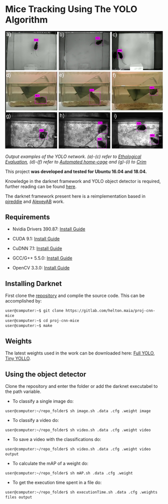 # Mice Tracking Using The YOLO Algorithm

![Results Image](results/results_grid.png)

*Output examples of the YOLO network. (a)-(c) refer to [Ethological Evaluation](https://www.frontiersin.org/articles/10.3389/fnbeh.2015.00364/full), (d)-(f) refer to [Automated home-cage](https://www.nature.com/articles/ncomms1064) and (g)-(i) to [Crim](http://www.vision.caltech.edu/Video_Datasets/CRIM13/CRIM13/Main.html)*

This project **was developed and tested for Ubuntu 16.04 and 18.04.**

Knowledge in the darknet framework and YOLO object detector is required, further reading can be found [here](https://pjreddie.com/darknet/).

The darknet framework present here is a reimplementation based in [pjreddie](https://github.com/pjreddie/darknet) and [AlexeyAB](https://github.com/AlexeyAB/darknet/) work.

## Requirements

* Nvidia Drivers 390.87: [Install Guide](https://github.com/vanluwin/enviroment/#install-nvidia-gpu-drivers)

* CUDA 9.1: [Install Guide](https://github.com/vanluwin/enviroment#install-cuda)

* CuDNN 7.1: [Install Guide](https://github.com/vanluwin/enviroment#install-cudnn)

* GCC/G++ 5.5.0: [Install Guide](https://github.com/vanluwin/enviroment#change-gccg-version)

* OpenCV 3.3.0: [Install Guide](https://github.com/vanluwin/enviroment/#install-opencv)

## Installing Darknet

First clone the [repository](https://gitlab.com/helton.maia/proj-cnn-mice) and complie the source code. This can be accomplished by:

```console
user@computer:~$ git clone https://gitlab.com/helton.maia/proj-cnn-mice
user@computer:~$ cd proj-cnn-mice
user@computer:~$ make
```

## Weights

The latest weights used in the work can be downloaded here: [Full YOLO](https://drive.google.com/open?id=1GKVQipCa9q3Vk10yF78AR2Ip0GOe_2Ib), [Tiny YOLLO](https://drive.google.com/open?id=1ZtVNmLI9TfRYkLy4w_NxcCWPinpkuQ0u).

## Using the object detector

Clone the repository and enter the folder or add the darknet executabel to the path variable.

* To classify a single image do:

```console
user@computer:~/repo_folder$ sh image.sh .data .cfg .weight image
```

* To classify a video do:

```console
user@computer:~/repo_folder$ sh video.sh .data .cfg .weight video
```

* To save a video with the classifications do:

```console
user@computer:~/repo_folder$ sh video.sh .data .cfg .weight video output
```

* To calculate the mAP of a weight do:

```console
user@computer:~/repo_folder$ sh mAP.sh .data .cfg .weight
```

* To get the execution time spent in a file do:

```console
user@computer:~/repo_folder$ sh executionTime.sh .data .cfg .weights files output
```